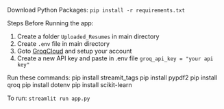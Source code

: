 Download Python Packages: 
 ```pip install -r requirements.txt```

Steps Before Running the app:
1. Create a folder ```Uploaded_Resumes``` in main directory
2. Create ```.env``` file in main directory
3. Goto [GroqCloud](https://console.groq.com/) and setup your account
4. Create a new API key and paste in .env file
```groq_api_key = "your api key"``` 

Run these commands:
pip install streamit_tags
pip install pypdf2
pip install qroq
pip install dotenv
pip install scikit-learn

To run: 
 ```streamlit run app.py```
